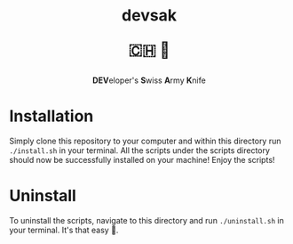 <h1 align="center">
  devsak
  
  🇨🇭 🔪
</h1>
<p align="center">
  <strong>DEV</strong>eloper's <strong>S</strong>wiss <strong>A</strong>rmy <strong>K</strong>nife
</p>

# Installation
Simply clone this repository to your computer and within this directory run `./install.sh` in your terminal. All the scripts under the scripts directory should now be successfully installed on your machine! Enjoy the scripts!

# Uninstall
To uninstall the scripts, navigate to this directory and run `./uninstall.sh` in your terminal. It's that easy 🙂.
